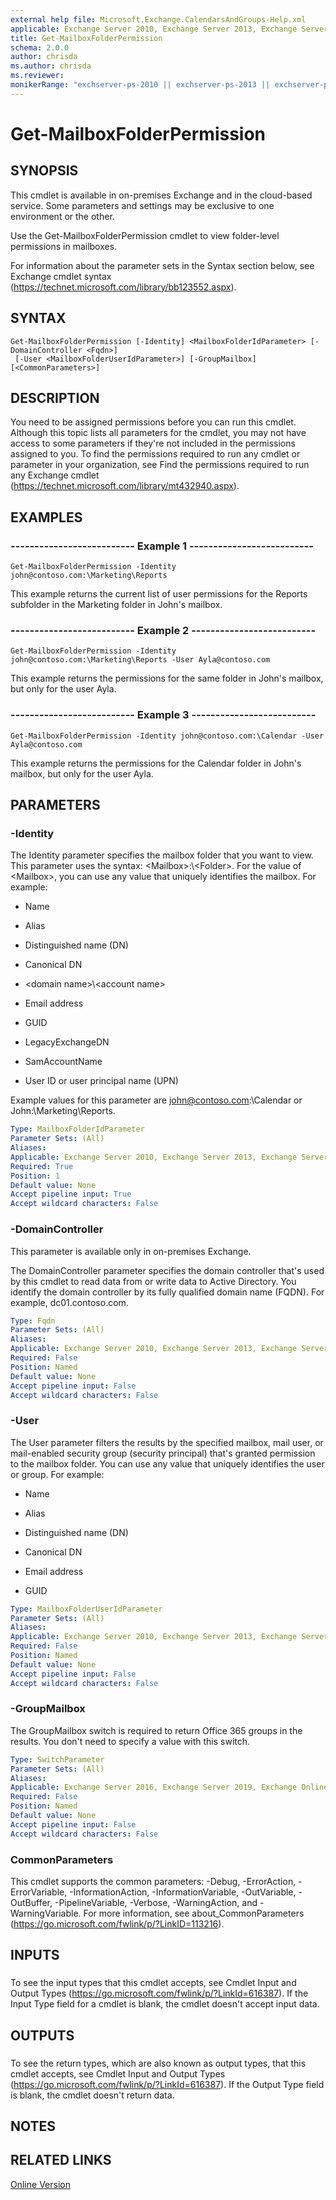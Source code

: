 ```yaml
---
external help file: Microsoft.Exchange.CalendarsAndGroups-Help.xml
applicable: Exchange Server 2010, Exchange Server 2013, Exchange Server 2016, Exchange Server 2019, Exchange Online
title: Get-MailboxFolderPermission
schema: 2.0.0
author: chrisda
ms.author: chrisda
ms.reviewer:
monikerRange: "exchserver-ps-2010 || exchserver-ps-2013 || exchserver-ps-2016 || exchserver-ps-2019 || exchonline-ps"
---
```


# Get-MailboxFolderPermission

## SYNOPSIS
This cmdlet is available in on-premises Exchange and in the cloud-based service. Some parameters and settings may be exclusive to one environment or the other.

Use the Get-MailboxFolderPermission cmdlet to view folder-level permissions in mailboxes.

For information about the parameter sets in the Syntax section below, see Exchange cmdlet syntax (https://technet.microsoft.com/library/bb123552.aspx).

## SYNTAX

```
Get-MailboxFolderPermission [-Identity] <MailboxFolderIdParameter> [-DomainController <Fqdn>]
 [-User <MailboxFolderUserIdParameter>] [-GroupMailbox] [<CommonParameters>]
```

## DESCRIPTION
You need to be assigned permissions before you can run this cmdlet. Although this topic lists all parameters for the cmdlet, you may not have access to some parameters if they're not included in the permissions assigned to you. To find the permissions required to run any cmdlet or parameter in your organization, see Find the permissions required to run any Exchange cmdlet (https://technet.microsoft.com/library/mt432940.aspx).

## EXAMPLES

### -------------------------- Example 1 --------------------------
```
Get-MailboxFolderPermission -Identity john@contoso.com:\Marketing\Reports
```

This example returns the current list of user permissions for the Reports subfolder in the Marketing folder in John's mailbox.

### -------------------------- Example 2 --------------------------
```
Get-MailboxFolderPermission -Identity john@contoso.com:\Marketing\Reports -User Ayla@contoso.com
```

This example returns the permissions for the same folder in John's mailbox, but only for the user Ayla.

### -------------------------- Example 3 --------------------------
```
Get-MailboxFolderPermission -Identity john@contoso.com:\Calendar -User Ayla@contoso.com
```

This example returns the permissions for the Calendar folder in John's mailbox, but only for the user Ayla.

## PARAMETERS

### -Identity
The Identity parameter specifies the mailbox folder that you want to view. This parameter uses the syntax: \<Mailbox\>:\\\<Folder\>. For the value of \<Mailbox\>, you can use any value that uniquely identifies the mailbox. For example:

- Name

- Alias

- Distinguished name (DN)

- Canonical DN

- \<domain name\>\\\<account name\>

- Email address

- GUID

- LegacyExchangeDN

- SamAccountName

- User ID or user principal name (UPN)

Example values for this parameter are john@contoso.com:\\Calendar or John:\\Marketing\\Reports.

```yaml
Type: MailboxFolderIdParameter
Parameter Sets: (All)
Aliases:
Applicable: Exchange Server 2010, Exchange Server 2013, Exchange Server 2016, Exchange Server 2019, Exchange Online
Required: True
Position: 1
Default value: None
Accept pipeline input: True
Accept wildcard characters: False
```

### -DomainController
This parameter is available only in on-premises Exchange.

The DomainController parameter specifies the domain controller that's used by this cmdlet to read data from or write data to Active Directory. You identify the domain controller by its fully qualified domain name (FQDN). For example, dc01.contoso.com.

```yaml
Type: Fqdn
Parameter Sets: (All)
Aliases:
Applicable: Exchange Server 2010, Exchange Server 2013, Exchange Server 2016, Exchange Server 2019
Required: False
Position: Named
Default value: None
Accept pipeline input: False
Accept wildcard characters: False
```

### -User
The User parameter filters the results by the specified mailbox, mail user, or mail-enabled security group (security principal) that's granted permission to the mailbox folder. You can use any value that uniquely identifies the user or group. For example:

- Name

- Alias

- Distinguished name (DN)

- Canonical DN

- Email address

- GUID

```yaml
Type: MailboxFolderUserIdParameter
Parameter Sets: (All)
Aliases:
Applicable: Exchange Server 2010, Exchange Server 2013, Exchange Server 2016, Exchange Server 2019, Exchange Online
Required: False
Position: Named
Default value: None
Accept pipeline input: False
Accept wildcard characters: False
```

### -GroupMailbox
The GroupMailbox switch is required to return Office 365 groups in the results. You don't need to specify a value with this switch.

```yaml
Type: SwitchParameter
Parameter Sets: (All)
Aliases:
Applicable: Exchange Server 2016, Exchange Server 2019, Exchange Online
Required: False
Position: Named
Default value: None
Accept pipeline input: False
Accept wildcard characters: False
```

### CommonParameters
This cmdlet supports the common parameters: -Debug, -ErrorAction, -ErrorVariable, -InformationAction, -InformationVariable, -OutVariable, -OutBuffer, -PipelineVariable, -Verbose, -WarningAction, and -WarningVariable. For more information, see about_CommonParameters (https://go.microsoft.com/fwlink/p/?LinkID=113216).

## INPUTS

###  
To see the input types that this cmdlet accepts, see Cmdlet Input and Output Types (https://go.microsoft.com/fwlink/p/?LinkId=616387). If the Input Type field for a cmdlet is blank, the cmdlet doesn't accept input data.

## OUTPUTS

###  
To see the return types, which are also known as output types, that this cmdlet accepts, see Cmdlet Input and Output Types (https://go.microsoft.com/fwlink/p/?LinkId=616387). If the Output Type field is blank, the cmdlet doesn't return data.

## NOTES

## RELATED LINKS

[Online Version](https://technet.microsoft.com/library/048000f2-70ce-4630-985f-b3902903ae67.aspx)

